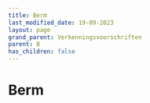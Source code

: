 ```yaml
---
title: Berm
last_modified_date: 19-09-2023
layout: page
grand_parent: Verkenningsvoorschriften
parent: B
has_children: false
---
```


Berm
====

